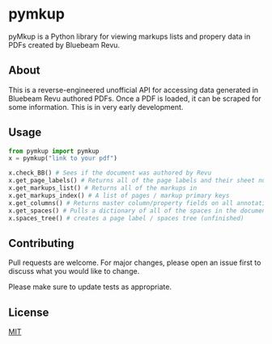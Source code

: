 # pymkup

pyMkup is a Python library for viewing markups lists and propery data in PDFs created by Bluebeam Revu.

## About

This is a reverse-engineered unofficial API for accessing data generated in Bluebeam Revu authored PDFs. Once a PDF is loaded, it can be scraped for some information. This is in very early development.

## Usage

```python
from pymkup import pymkup
x = pymkup("link to your pdf")

x.check_BB() # Sees if the document was authored by Revu
x.get_page_labels() # Returns all of the page labels and their sheet numbers
x.get_markups_list() # Returns all of the markups in
x.get_markups_index() # A list of pages / markup primary keys
x.get_columns() # Returns master column/property fields on all annotations
x.get_spaces() # Pulls a dictionary of all of the spaces in the document
x.spaces_tree() # creates a page label / spaces tree (unfinished)
```

## Contributing
Pull requests are welcome. For major changes, please open an issue first to discuss what you would like to change.

Please make sure to update tests as appropriate.

## License
[MIT](https://choosealicense.com/licenses/mit/)
